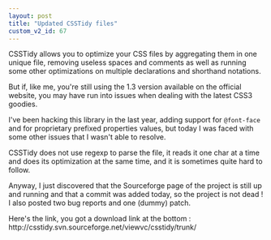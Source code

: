 ```yaml
---
layout: post
title: "Updated CSSTidy files"
custom_v2_id: 67
---
```


<p>CSSTidy allows you to optimize your CSS files by aggregating them in one unique file, removing useless spaces and comments as well as running some other optimizations on multiple declarations and shorthand notations.</p>
<p>But if, like me, you're still using the 1.3 version available on the official website, you may have run into issues when dealing with the latest CSS3 goodies.</p>
<p>I've been hacking this library in the last year, adding support for <code>@font-face</code> and for proprietary prefixed properties values, but today I was faced with some other issues that I wasn't able to resolve.</p>
<p>CSSTidy does not use regexp to parse the file, it reads it one char at a time and does its optimization at the same time, and it is sometimes quite hard to follow.</p>
<p>Anyway, I just discovered that the Sourceforge page of the project is still up and running and that a commit was added today, so the project is not dead ! I also posted two bug reports and one (dummy) patch.</p>
<p>Here's the link, you got a download link at the bottom : http://csstidy.svn.sourceforge.net/viewvc/csstidy/trunk/</p>